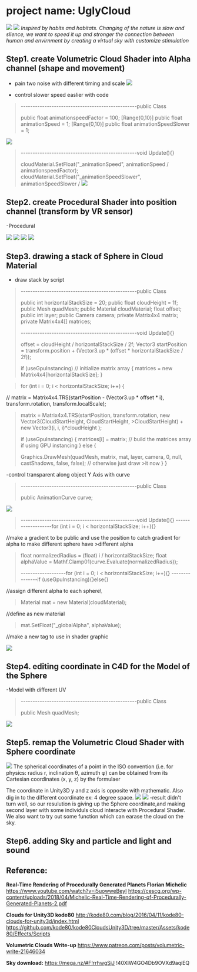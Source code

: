 # project name: UglyCloud
![](image/IMG_3357.JPG)
![](image/IMG_3343.JPG)
_Inspired by habits and habitats. Changing of the nature is slow and slience, we want to speed it up and stronger the connection between human and envirnment by creating a virtual sky with customize stimulation_



## Step1. create Volumetric Cloud Shader into Alpha channel (shape and movement)

- pain two noise with different timing and scale
![](image/001.jpg)

- control slower speed easlier with code 
>-------------------------------------------------public Class
>
>public float animationspeedFactor = 100;
>[Range(0,10)] public float animationSpeed = 1;
>[Range(0,10)] public float animationSpeedSlower = 1;
>
![](image/002.jpg)
>
>-------------------------------------------------void Update(){}
>
>cloudMaterial.SetFloat("_animationSpeed", animationSpeed / animationspeedFactor);
>cloudMaterial.SetFloat("_animationSpeedSlower", animationSpeedSlower /
![](image/003.jpg)



## Step2. create Procedural Shader into position channel (transform by VR sensor)
-Procedural



![](image/004.jpg)
![](image/005.jpg)
![](image/006.jpg)
![](image/007.jpg)



## Step3. drawing a stack of Sphere in Cloud Material 
- draw stack by script
>
>-------------------------------------------------public Class
>
>public int horizontalStackSize = 20;
>public float cloudHeight = 1f;
>public Mesh quadMesh;
>public Material cloudMaterial;
>float offset;
>public int layer;
>public Camera camera;
>private Matrix4x4 matrix;
>private Matrix4x4[] matrices;
>
>-------------------------------------------------void Update(){}
>
>offset = cloudHeight / horizontalStackSize / 2f;
>Vector3 startPosition = transform.position + (Vector3.up * (offset * horizontalStackSize / 2f));
>
>
>if (useGpuInstancing)
// initialize matrix array
>{
>matrices = new Matrix4x4[horizontalStackSize];
>}

>
>for (int i = 0; i < horizontalStackSize; i++)
>{
>
>
// matrix = Matrix4x4.TRS(startPosition - (Vector3.up * offset * i), transform.rotation, transform.localScale);
>matrix = Matrix4x4.TRS(startPosition, transform.rotation, new Vector3(CloudStartHeight, CloudStartHeight, >CloudStartHeight) + new Vector3(i, i, i)*cloudHeight );
>
>
>if (useGpuInstancing)
>{
>matrices[i] = matrix;
// build the matrices array if using GPU instancing
>}
>else
>{ 
>
>Graphics.DrawMesh(quadMesh, matrix, mat, layer, camera, 0, null, castShadows, false, false); // otherwise just draw >it now
>}
>}
>
>


-control transparent along object Y Axis with curve

>
>-------------------------------------------------public Class
>
>public AnimationCurve curve;
>
![](image/008.jpg)
>
>-------------------------------------------------void Update(){}
>-------------------for (int i = 0; i < horizontalStackSize; i++){}
>
//make a gradient to be public and use the position to catch gradient for alpha to make different sphere have >different alpha
>float normalizedRadius = (float) i / horizontalStackSize;
>float alphaValue = Mathf.Clamp01(curve.Evaluate(normalizedRadius));
>
>-------------------for (int i = 0; i < horizontalStackSize; i++){}
>---------------if (useGpuInstancing){}else{}
>
//assign different alpha to each sphere\
>
>Material mat = new Material(cloudMaterial);
>
//define as new material
>
>mat.SetFloat("_globalAlpha", alphaValue);
>
//make a new tag to use in shader graphic
>
![](image/013.jpg)
>

## Step4. editing coordinate in C4D for the Model of the Sphere
-Model with different UV
>
>-------------------------------------------------public Class
>
>public Mesh quadMesh;
>
![](image/009.jpg)
>

## Step5. remap the Volumetric Cloud Shader with Sphere coordinate
![](image/010.jpg)
The spherical coordinates of a point in the ISO convention (i.e. for physics: radius r, inclination θ, azimuth φ) can be obtained from its Cartesian coordinates (x, y, z) by the formulaer 

The coordinate in Unity3D y and z axis is opposite with mathematic. Also dig in to the different coordinate ex: 4 degree space.
![](image/012.jpg)
![](image/011.jpg)
-result didn't turn well, so our resulution is giving up the Sphere coordinate,and making second layer with some individuls cloud interacte with Procedural Shader. We also want to try out some function which can earase the cloud on the sky.


## Step6. adding Sky and particle and light and sound



## Reference:
**Real-Time Rendering of Procedurally Generated Planets 
Florian Michelic**
https://www.youtube.com/watch?v=i5uowweBeyI
https://cescg.org/wp-content/uploads/2018/04/Michelic-Real-Time-Rendering-of-Procedurally-Generated-Planets-2.pdf

**Clouds for Unity3D
kode80**
http://kode80.com/blog/2016/04/11/kode80-clouds-for-unity3d/index.html
https://github.com/kode80/kode80CloudsUnity3D/tree/master/Assets/kode80/Effects/Scripts

**Volumetric Clouds Write-up**
https://www.patreon.com/posts/volumetric-write-21646034

**Sky download:**
https://mega.nz/#F!rrhwgSjJ
!40XlW4GO4Db9OVXd9aqiEQ

